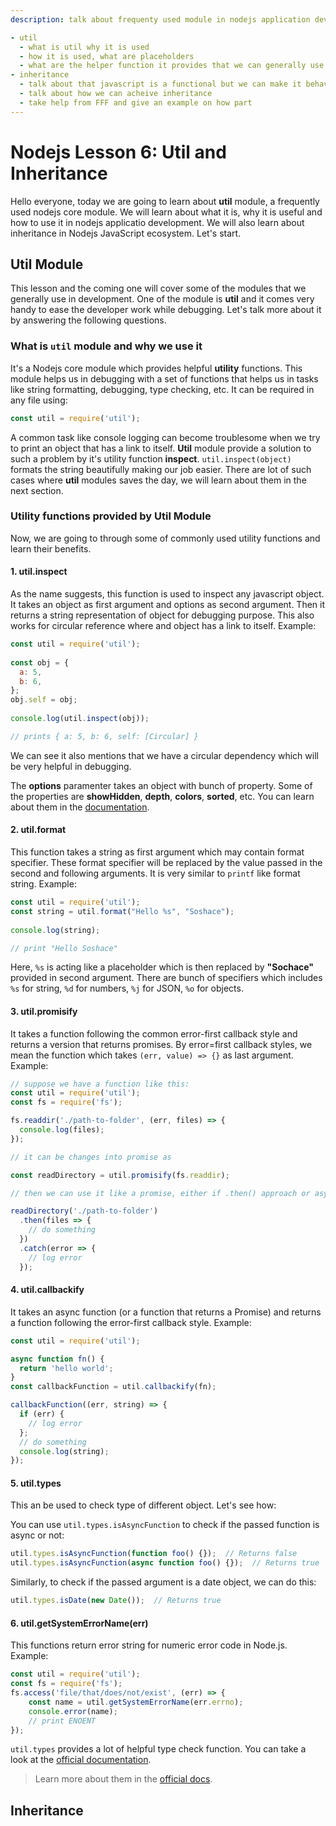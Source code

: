 ```yaml
---
description: talk about frequenty used module in nodejs application development. we will talk about and how to acheive inheritance.

- util
  - what is util why it is used
  - how it is used, what are placeholders
  - what are the helper function it provides that we can generally use
- inheritance
  - talk about that javascript is a functional but we can make it behave like OOP and acheive inheritance
  - talk about how we can acheive inheritance 
  - take help from FFF and give an example on how part
---
```

# Nodejs Lesson 6: Util and Inheritance

Hello everyone, today we are going to learn about **util** module, a frequently used nodejs core module. We will learn about what it is, why it is useful and how to use it in nodejs applicatio development. We will also learn about inheritance in Nodejs JavaScript ecosystem. Let's start.

## Util Module

This lesson and the coming one will cover some of the modules that we generally use in development. One of the module is **util** and it comes very handy to ease the developer work while debugging. Let's talk more about it by answering the following questions.

### What is `util` module and why we use it

It's a Nodejs core module which provides helpful **utility** functions. This module helps us in debugging with a set of functions that helps us in tasks like string formatting, debugging, type checking, etc. It can be required in any file using:

```js
const util = require('util');
```

A common task like console logging can become troublesome when we try to print an object that has a link to itself. **Util** module provide a solution to such a problem by it's utility function **inspect**. `util.inspect(object)` formats the string beautifully making our job easier. There are lot of such cases where **util** modules saves the day, we will learn about them in the next section.

### Utility functions provided by Util Module

Now, we are going to through some of commonly used utility functions and learn their benefits.

#### 1. util.inspect

As the name suggests, this function is used to inspect any javascript object. It takes an object as first argument and options as second argument. Then it returns a string representation of object for debugging purpose. This also works for circular reference where and object has a link to itself. Example:

```js
const util = require('util');  
  
const obj = {
  a: 5,
  b: 6,
};
obj.self = obj;
  
console.log(util.inspect(obj));

// prints { a: 5, b: 6, self: [Circular] }
```

We can see it also mentions that we have a circular dependency which will be very helpful in debugging.

The **options** paramenter takes an object with bunch of property. Some of the properties are **showHidden**, **depth**, **colors**, **sorted**, etc. You can learn about them in the [documentation](https://nodejs.org/api/util.html#util_util_inspect_object_options).

#### 2. util.format

This function takes a string as first argument which may contain format specifier. These format specifier will be replaced by the value passed in the second and following arguments. It is very similar to `printf` like format string.  Example:

```js
const util = require('util');  
const string = util.format("Hello %s", "Soshace");
  
console.log(string);

// print "Hello Soshace"
```

Here, `%s` is acting like a placeholder which is then replaced by **"Sochace"** provided in second argument. There are bunch of specifiers which includes `%s` for string, `%d` for numbers, `%j` for JSON, `%o` for objects.

#### 3. util.promisify

It takes a function following the common error-first callback style and returns a version that returns promises. By error=first callback styles, we mean the function which takes `(err, value) => {}` as last argument. Example:

```js
// suppose we have a function like this:
const util = require('util');
const fs = require('fs');

fs.readdir('./path-to-folder', (err, files) => {
  console.log(files);
});

// it can be changes into promise as

const readDirectory = util.promisify(fs.readdir);

// then we can use it like a promise, either if .then() approach or async approach

readDirectory('./path-to-folder')
  .then(files => {
    // do something
  })
  .catch(error => {
    // log error
  });
```

#### 4. util.callbackify

It takes an async function (or a function that returns a Promise) and returns a function following the error-first callback style. Example:

```js
const util = require('util');

async function fn() {
  return 'hello world';
}
const callbackFunction = util.callbackify(fn);

callbackFunction((err, string) => {
  if (err) {
    // log error
  };
  // do something
  console.log(string);
});

```

#### 5. util.types

This an be used to check type of different object. Let's see how:

You can use `util.types.isAsyncFunction` to check if the passed function is async or not:

```js
util.types.isAsyncFunction(function foo() {});  // Returns false
util.types.isAsyncFunction(async function foo() {});  // Returns true
```

Similarly, to check if the passed argument is a date object, we can do this:

```js
util.types.isDate(new Date());  // Returns true
```

#### 6. util.getSystemErrorName(err)

This functions return error string for numeric error code in Node.js.  Example:

```js
const util = require('util');
const fs = require('fs');
fs.access('file/that/does/not/exist', (err) => {
    const name = util.getSystemErrorName(err.errno);
    console.error(name);
    // print ENOENT
});
```

`util.types` provides a lot of helpful type check function. You can take a look at the [official documentation](https://nodejs.org/api/util.html#util_util_types).

> Learn more about them in the [official docs](https://nodejs.org/api/util.html).

## Inheritance
